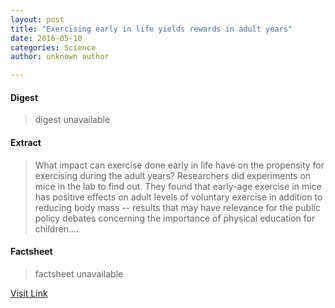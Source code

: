 ```yaml
---
layout: post
title: "Exercising early in life yields rewards in adult years"
date: 2016-05-10
categories: Science
author: unknown author

---
```



#### Digest
>digest unavailable

#### Extract
>What impact can exercise done early in life have on the propensity for exercising during the adult years? Researchers did experiments on mice in the lab to find out. They found that early-age exercise in mice has positive effects on adult levels of voluntary exercise in addition to reducing body mass -- results that may have relevance for the public policy debates concerning the importance of physical education for children....

#### Factsheet
>factsheet unavailable

[Visit Link](http://www.sciencedaily.com/releases/2015/06/150626083915.htm)


